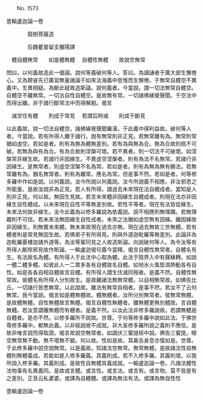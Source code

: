 ﻿　　No. 1573

壹輸盧迦論一卷

　　　　龍樹菩薩造


　　　　后魏瞿曇留支雒陽譯


　體自體無常　　如是體無體
　自體性無體　　故說空無常　

問曰。以何義故造此一偈論。說何等義破何等人。答曰。為讀誦者于廣大部生懈倦心。又為聰睿先已廣習無量諸論于如來法海義中思惟而生懈倦。于無常自體空不異義中。生異相疑。為斷此疑故造斯論。說何義者。今當說。謂一切法無常自體空。自體空不離無常。一切法自性自體空。是故無有常。一切諸佛緣覺聲聞。于空法中而得出離。非于諸行斷常法中而得解脫。偈言

　滅空住有體　　則成于常見
　若謂后時滅　　則成于斷見　

以此義故。說一切法自體空。諸佛緣覺聲聞羅漢。于此義中得利益故。破何等人者。今當說。若有所得人離于諸行。說有無常則非正見。若無常離有為。無常則常猶如虛空。若如是者。則有為無為體無差別。若有為與無為合。無為合故則瓶不可破。若無為與有為合。有為合故則涅槃可壞。若不異者。則一切法不可破壞。如涅槃常非緣生故。若諸行非因緣生。不異虛空涅槃者。則有為法不名無常。若諸行非因緣生。是無常者。則虛空涅槃不名為常。若如是者。則有為無為無有勝法。若無常離有為。猶名無常者。則有為離常。應名為常。但是事不然。若如是者。何等修多羅中作如是說。以何義說。汝今所說以何義說。汝今所說義不相應。非汝邪思之所能量。是故汝說非為正見。若人有所得。謂過去未來現在法自體成者。當知是人則非正見。何以故。無因生見故。若言未來體非因緣生自體成者。則現在法亦非因緣生自性體成。以未來現在自性平等無差別故。若性平等者。現在有法皆從緣生。未來法何故非緣生。汝今此義為以修多羅說為依義說。說不相應則無理趣。若無理趣則不可信。若未來法無因緣生自性成者。未來之法猶如虛空無有因緣。離因緣故非因緣生。則無實未來體。無未來故現在過去亦無。現在過去無故三世無體。若有體者則是常見無因生故。若佛弟子有所得見。則與外道迦毗羅等無差別。此論非為迦毗羅憂樓迦諸外道等。為汝等輩同見之人故造斯論。向說破何等人。為令汝等有所得人斷除邪見故作斯論。一輸盧迦偈句義今當釋。偈言自體性無常者。自體名有生。有法故名為體。有所得人于此法中心取為體。此法于陰界入中有聲緣轉。如說一體二體多體。如彼此人一二眾多各有自體故名自體。如地水火風堅濕熱動各有自性。如是各各自相自體故言自體。有所得人謂生住滅同相者。是義不然。自體性無常故。彼體名有所得人分別故生。是故離諸法無無常體。以自相無常故。如佛告比丘。一切諸行皆悉無常。以此說故。離法有無常自相者。是事不然。若汝不了云何無常。我今當說。偈言如是體無體故。體無體者。汝所分別無常者。彼無常無體。是故體無體。自性無體故言無體。偈言自體性無體者。離無體更無別體故。言自體無體。若汝意謂離無體而有體者。是義不然。以汝此法非修多羅說故。若謂無體是自體者。是亦不然。以修多羅所不說故。世尊。于何等修多羅中說如此法。于佛世尊修多羅中。都無此義。以非經說故不成就。非大圣修多羅所說之義則不應信。是故非唯言說而得取證。偈言故說空無常者。如調伏三蜜提經中說。佛告三蜜提。眼空無常無不動。無不壞無不變。何以故。性如是故。耳鼻舌身意亦復如是。世尊。于此修多羅中說空說無常。以是義故。知諸法空無常。無常無體。是故諸法性自無體則無體義成。若能如是入修多羅義。其義則成。若不入修多羅。其義則壞。以我所說入修多羅。其義則成。是故性自無體其義成就。一輸盧迦論一卷。凡諸法體性法物事有名異義同。是故或言體。或言性。或言法。或言有。或言物。莫不皆是有之差別。正音云私婆婆。或譯為自體體。或譯為無法有法。或譯為無自性性

壹輸盧迦論一卷
